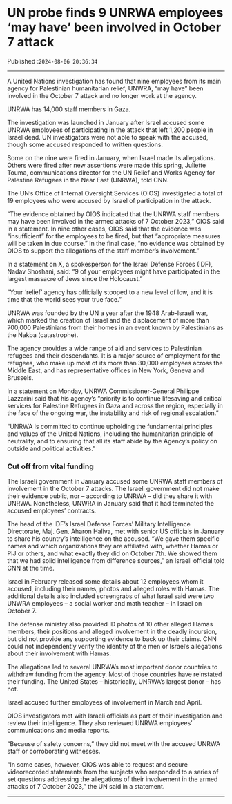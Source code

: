 # UN probe finds 9 UNRWA employees ‘may have’ been involved in October 7 attack

Published :`2024-08-06 20:36:34`

---

A United Nations investigation has found that nine employees from its main agency for Palestinian humanitarian relief, UNWRA, “may have” been involved in the October 7 attack and no longer work at the agency.

UNRWA has 14,000 staff members in Gaza.

The investigation was launched in January after Israel accused some UNRWA employees of participating in the attack that left 1,200 people in Israel dead. UN investigators were not able to speak with the accused, though some accused responded to written questions.

Some on the nine were fired in January, when Israel made its allegations. Others were fired after new assertions were made this spring, Juliette Touma, communications director for the UN Relief and Works Agency for Palestine Refugees in the Near East (UNRWA), told CNN.

The UN’s Office of Internal Oversight Services (OIOS) investigated a total of 19 employees who were accused by Israel of participation in the attack.

“The evidence obtained by OIOS indicated that the UNRWA staff members may have been involved in the armed attacks of 7 October 2023,” OIOS said in a statement. In nine other cases, OIOS said that the evidence was “insufficient” for the employees to be fired, but that “appropriate measures will be taken in due course.” In the final case, “no evidence was obtained by OIOS to support the allegations of the staff member’s involvement.”

In a statement on X, a spokesperson for the Israel Defense Forces (IDF), Nadav Shoshani, said: “9 of your employees might have participated in the largest massacre of Jews since the Holocaust.”

“Your ‘relief’ agency has officially stooped to a new level of low, and it is time that the world sees your true face.”

UNRWA was founded by the UN a year after the 1948 Arab-Israeli war, which marked the creation of Israel and the displacement of more than 700,000 Palestinians from their homes in an event known by Palestinians as the Nakba (catastrophe).

The agency provides a wide range of aid and services to Palestinian refugees and their descendants. It is a major source of employment for the refugees, who make up most of its more than 30,000 employees across the Middle East, and has representative offices in New York, Geneva and Brussels.

In a statement on Monday, UNRWA Commissioner-General Philippe Lazzarini said that his agency’s “priority is to continue lifesaving and critical services for Palestine Refugees in Gaza and across the region, especially in the face of the ongoing war, the instability and risk of regional escalation.”

“UNRWA is committed to continue upholding the fundamental principles and values of the United Nations, including the humanitarian principle of neutrality, and to ensuring that all its staff abide by the Agency’s policy on outside and political activities.”

### Cut off from vital funding

The Israeli government in January accused some UNRWA staff members of involvement in the October 7 attacks. The Israeli government did not make their evidence public, nor – according to UNRWA – did they share it with UNRWA. Nonetheless, UNWRA in January said that it had terminated the accused employees’ contracts.

The head of the IDF’s Israel Defense Forces’ Military Intelligence Directorate, Maj. Gen. Aharon Haliva, met with senior US officials in January to share his country’s intelligence on the accused. “We gave them specific names and which organizations they are affiliated with, whether Hamas or PIJ or others, and what exactly they did on October 7th. We showed them that we had solid intelligence from difference sources,” an Israeli official told CNN at the time.

Israel in February released some details about 12 employees whom it accused, including their names, photos and alleged roles with Hamas. The additional details also included screengrabs of what Israel said were two UNWRA employees – a social worker and math teacher – in Israel on October 7.

The defense ministry also provided ID photos of 10 other alleged Hamas members, their positions and alleged involvement in the deadly incursion, but did not provide any supporting evidence to back up their claims. CNN could not independently verify the identity of the men or Israel’s allegations about their involvement with Hamas.

The allegations led to several UNRWA’s most important donor countries to withdraw funding from the agency. Most of those countries have reinstated their funding. The United States – historically, UNRWA’s largest donor – has not.

Israel accused further employees of involvement in March and April.

OIOS investigators met with Israeli officials as part of their investigation and review their intelligence. They also reviewed UNRWA employees’ communications and media reports.

“Because of safety concerns,” they did not meet with the accused UNRWA staff or corroborating witnesses.

“In some cases, however, OIOS was able to request and secure videorecorded statements from the subjects who responded to a series of set questions addressing the allegations of their involvement in the armed attacks of 7 October 2023,” the UN said in a statement.

---

